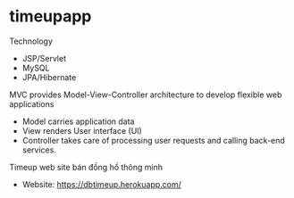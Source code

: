# timeupapp
Technology
- JSP/Servlet
- MySQL
- JPA/Hibernate

MVC provides Model-View-Controller architecture to develop flexible web applications

- Model carries application data
- View renders User interface (UI)
- Controller takes care of processing user requests and calling back-end services.

Timeup web site bán đồng hồ thông minh
- Website: https://dbtimeup.herokuapp.com/
